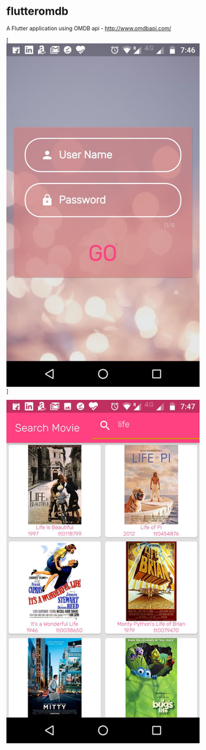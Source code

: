 # flutteromdb

A Flutter application using OMDB api - http://www.omdbapi.com/

[![login](https://github.com/YadavendraSingh/flutter_omdb/blob/master/assets/photo6311870950676736498.jpg)]


![search movie](https://github.com/YadavendraSingh/flutter_omdb/blob/master/assets/photo6311870950676736499.jpg)
